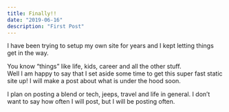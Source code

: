 ```yaml
---
title: Finally!!
date: "2019-06-16"
description: "First Post"
---
```


I have been trying to setup my own site for years and I kept letting things get in the way.

You know “things” like life, kids, career and all the other stuff.  
Well I am happy to say that I set aside some time to get this super fast static site up! 
I will make a post about what is under the hood soon.

I plan on posting a blend or tech, jeeps, travel and life in general. 
I don’t want to say how often I will post, but I will be posting often.
